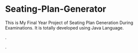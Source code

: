 # Seating-Plan-Generator

This is My Final Year Project of Seating Plan Generation During Examinations. It is totally developed using Java Language.


































































.




































































































































































































































































































































































































































































































.






































